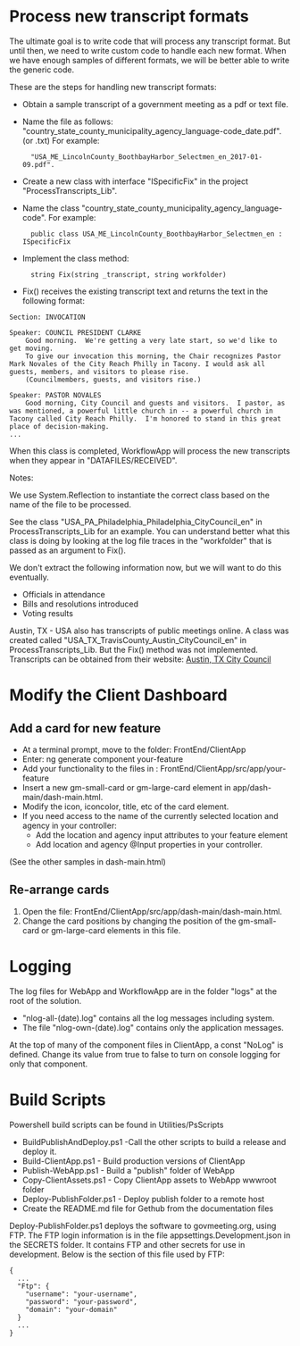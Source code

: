 # Process new transcript formats

The ultimate goal is to write code that will process any transcript format. But until then, we need to write custom code to handle each new format. When we have enough samples of different formats, we will be better able to write the generic code.

These are the steps for handling new transcript formats:

* Obtain a sample transcript of a government meeting as a pdf or text file.
* Name the file as follows: "country_state_county_municipality_agency_language-code_date.pdf". (or .txt) For example:

        "USA_ME_LincolnCounty_BoothbayHarbor_Selectmen_en_2017-01-09.pdf".

* Create a new class with interface "ISpecificFix" in the project "ProcessTranscripts_Lib".
* Name the class "country_state_county_municipality_agency_language-code". For example:

        public class USA_ME_LincolnCounty_BoothbayHarbor_Selectmen_en : ISpecificFix

* Implement the class method: 

        string Fix(string _transcript, string workfolder)

* Fix() receives the existing transcript text and returns the text in the following format:

```
Section: INVOCATION

Speaker: COUNCIL PRESIDENT CLARKE
    Good morning.  We're getting a very late start, so we'd like to get moving.
    To give our invocation this morning, the Chair recognizes Pastor Mark Novales of the City Reach Philly in Tacony. I would ask all guests, members, and visitors to please rise.
    (Councilmembers, guests, and visitors rise.)

Speaker: PASTOR NOVALES
    Good morning, City Council and guests and visitors.  I pastor, as was mentioned, a powerful little church in -- a powerful church in Tacony called City Reach Philly.  I'm honored to stand in this great place of decision-making. 
...
```

 
When this class is completed, WorkflowApp will process the new transcripts when they appear in "DATAFILES/RECEIVED".

 
Notes:

We use System.Reflection to instantiate the correct class based on the name of the file to be processed. 

See the class "USA_PA_Philadelphia_Philadelphia_CityCouncil_en" in  ProcessTranscripts_Lib for an example. You can understand better what this class is doing by looking at the log file traces in the "workfolder" that is passed as an argument to Fix().

We don't extract the following information now, but we will want to do this eventually.
* Officials in attendance
* Bills and resolutions introduced
* Voting results 

Austin, TX - USA also has transcripts of public meetings online.  A class was created called "USA_TX_TravisCounty_Austin_CityCouncil_en" in ProcessTranscripts_Lib. But the Fix() method was not implemented. Transcripts can be obtained from their website: [Austin, TX City Council](https://www.austintexas.gov/department/city-council/council/council_meeting_info_center.htm)








# Modify the Client Dashboard

## Add a card for new feature

*  At a terminal prompt, move to the folder: FrontEnd/ClientApp
*  Enter: ng generate component your-feature
*  Add your functionality to the files in : FrontEnd/ClientApp/src/app/your-feature
*  Insert a new gm-small-card or gm-large-card element in app/dash-main/dash-main.html.
*  Modify the icon, iconcolor, title, etc of the card element.
* If you need access to the name of the currently selected location and agency in your controller:
  * Add the location and agency input attributes to your feature element
  * Add location and agency @Input properties in your controller.

(See the other samples in dash-main.html)

## Re-arrange cards

1. Open the file: FrontEnd/ClientApp/src/app/dash-main/dash-main.html.
2. Change the card positions by
  changing the position of the gm-small-card or gm-large-card elements in this file.

# Logging

The log files for WebApp and WorkflowApp are in the folder "logs" at the root of the solution.
* "nlog-all-(date).log" contains all the log messages including system.
* The file "nlog-own-(date).log" contains only the application messages.

At the top of many of the component files in ClientApp, a const "NoLog" is defined. Change its value from true to false to turn on console logging for only that component.

# Build Scripts

Powershell build scripts can be found in Utilities/PsScripts

* BuildPublishAndDeploy.ps1 -Call the other scripts to build a release and deploy it.
* Build-ClientApp.ps1 - Build production versions of ClientApp
* Publish-WebApp.ps1 - Build a "publish" folder of WebApp
* Copy-ClientAssets.ps1 - Copy ClientApp assets to WebApp wwwroot folder
* Deploy-PublishFolder.ps1 - Deploy publish folder to a remote host
* Create the README.md file for Gethub from the documentation files

Deploy-PublishFolder.ps1 deploys the software to govmeeting.org, using FTP. The FTP login information is in the file appsettings.Development.json in the SECRETS folder. It contains FTP and other secrets for use in development. Below is the section of this file used by FTP:  

    {
      ...
      "Ftp": {
        "username": "your-username",
        "password": "your-password",
        "domain": "your-domain"
      }
      ...
    }

